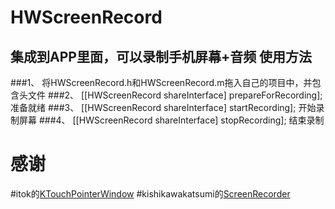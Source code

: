 HWScreenRecord
=======================================
集成到APP里面，可以录制手机屏幕+音频
使用方法
-----------------
###1、
将HWScreenRecord.h和HWScreenRecord.m拖入自己的项目中，并包含头文件
###2、
    [[HWScreenRecord shareInterface] prepareForRecording];
准备就绪
###3、
    [[HWScreenRecord shareInterface] startRecording];
开始录制屏幕
###4、
    [[HWScreenRecord shareInterface] stopRecording];
结束录制

# 感谢
#itok的[KTouchPointerWindow](https://github.com/itok/KTouchPointerWindow)
#kishikawakatsumi的[ScreenRecorder](git@github.com:kishikawakatsumi/ScreenRecorder.git)
